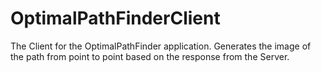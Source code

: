# OptimalPathFinderClient
The Client for the OptimalPathFinder application. Generates the image of the path from point to point based on the response from the Server.
